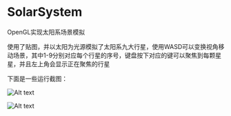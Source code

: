 # SolarSystem
OpenGL实现太阳系场景模拟

使用了贴图，并以太阳为光源模拟了太阳系九大行星，使用WASD可以变换视角移动场景，其中1-9分别对应每个行星的序号，键盘按下对应的键可以聚焦到每颗星星，并且左上角会显示正在聚焦的行星

下面是一些运行截图：

![Alt text](1703859958294.png)

![Alt text](1703860123399.png)